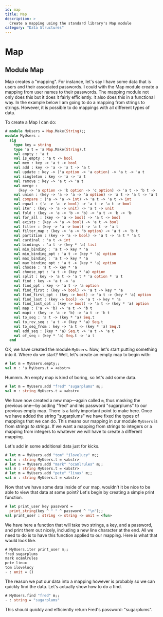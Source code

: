 ```yaml
---
id: map
title: Map
description: >
  Create a mapping using the standard library's Map module
category: "Data Structures"
---
```


# Map

## Module Map

Map creates a "mapping". For instance, let's say I have some data that is
users and their associated passwords. I could with the Map module create
a mapping from user names to their passwords. The mapping module not
only does this but it does it fairly efficiently. It also does this in a
functional way. In the example below I am going to do a mapping from
strings to strings. However, it is possible to do mappings with all
different types of data.

To create a Map I can do:

```ocaml
# module MyUsers = Map.Make(String);;
module MyUsers :
  sig
    type key = string
    type 'a t = 'a Map.Make(String).t
    val empty : 'a t
    val is_empty : 'a t -> bool
    val mem : key -> 'a t -> bool
    val add : key -> 'a -> 'a t -> 'a t
    val update : key -> ('a option -> 'a option) -> 'a t -> 'a t
    val singleton : key -> 'a -> 'a t
    val remove : key -> 'a t -> 'a t
    val merge :
      (key -> 'a option -> 'b option -> 'c option) -> 'a t -> 'b t -> 'c t
    val union : (key -> 'a -> 'a -> 'a option) -> 'a t -> 'a t -> 'a t
    val compare : ('a -> 'a -> int) -> 'a t -> 'a t -> int
    val equal : ('a -> 'a -> bool) -> 'a t -> 'a t -> bool
    val iter : (key -> 'a -> unit) -> 'a t -> unit
    val fold : (key -> 'a -> 'b -> 'b) -> 'a t -> 'b -> 'b
    val for_all : (key -> 'a -> bool) -> 'a t -> bool
    val exists : (key -> 'a -> bool) -> 'a t -> bool
    val filter : (key -> 'a -> bool) -> 'a t -> 'a t
    val filter_map : (key -> 'a -> 'b option) -> 'a t -> 'b t
    val partition : (key -> 'a -> bool) -> 'a t -> 'a t * 'a t
    val cardinal : 'a t -> int
    val bindings : 'a t -> (key * 'a) list
    val min_binding : 'a t -> key * 'a
    val min_binding_opt : 'a t -> (key * 'a) option
    val max_binding : 'a t -> key * 'a
    val max_binding_opt : 'a t -> (key * 'a) option
    val choose : 'a t -> key * 'a
    val choose_opt : 'a t -> (key * 'a) option
    val split : key -> 'a t -> 'a t * 'a option * 'a t
    val find : key -> 'a t -> 'a
    val find_opt : key -> 'a t -> 'a option
    val find_first : (key -> bool) -> 'a t -> key * 'a
    val find_first_opt : (key -> bool) -> 'a t -> (key * 'a) option
    val find_last : (key -> bool) -> 'a t -> key * 'a
    val find_last_opt : (key -> bool) -> 'a t -> (key * 'a) option
    val map : ('a -> 'b) -> 'a t -> 'b t
    val mapi : (key -> 'a -> 'b) -> 'a t -> 'b t
    val to_seq : 'a t -> (key * 'a) Seq.t
    val to_rev_seq : 'a t -> (key * 'a) Seq.t
    val to_seq_from : key -> 'a t -> (key * 'a) Seq.t
    val add_seq : (key * 'a) Seq.t -> 'a t -> 'a t
    val of_seq : (key * 'a) Seq.t -> 'a t
  end
```

OK, we have created the module `MyUsers`.  Now, let's start putting
something into it.  Where do we start?  Well, let's create an empty
map to begin with:

```ocaml
# let m = MyUsers.empty;;
val m : 'a MyUsers.t = <abstr>
```

Hummm. An empty map is kind of boring, so let's add some data.

```ocaml
# let m = MyUsers.add "fred" "sugarplums" m;;
val m : string MyUsers.t = <abstr>
```

We have now created a new map—again called `m`, thus masking the previous
one—by adding
"fred" and his password "sugarplums" to our previous empty map.
There is a fairly important point to make here. Once we have added the
string "sugarplums" we have fixed the types of mappings that we can do.
This means our mapping in our module `MyUsers` is from strings _to strings_.
If we want a mapping from strings to integers or a mapping from integers
to whatever we will have to create a different mapping.

Let's add in some additional data just for kicks.

```ocaml
# let m = MyUsers.add "tom" "ilovelucy" m;;
val m : string MyUsers.t = <abstr>
# let m = MyUsers.add "mark" "ocamlrules" m;;
val m : string MyUsers.t = <abstr>
# let m = MyUsers.add "pete" "linux" m;;
val m : string MyUsers.t = <abstr>
```

Now that we have some data inside of our map, wouldn't it be nice
to be able to view that data at some point? Let's begin by creating a
simple print function.

```ocaml
# let print_user key password =
  print_string(key ^ " " ^ password ^ "\n");;
val print_user : string -> string -> unit = <fun>
```

We have here a function that will take two strings, a key, and a password,
and print them out nicely, including a new line character at the end.
All we need to do is to have this function applied to our mapping. Here
is what that would look like.

```ocaml
# MyUsers.iter print_user m;;
fred sugarplums
mark ocamlrules
pete linux
tom ilovelucy
- : unit = ()
```
The reason we put our data into a mapping however is probably so we can
quickly find the data. Let's actually show how to do a find.

```ocaml
# MyUsers.find "fred" m;;
- : string = "sugarplums"
```

This should quickly and efficiently return Fred's password: "sugarplums".

